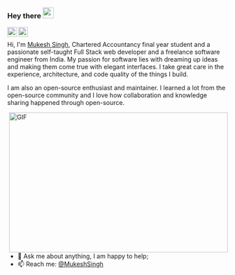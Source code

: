 ### Hey there <img src="https://media.giphy.com/media/hvRJCLFzcasrR4ia7z/giphy.gif" width="25px">
<a href="https://twitter.com/CA_MKSingh">
  <img align="left" alt="Mukesh Singh | Twitter" width="22px" src="https://raw.githubusercontent.com/peterthehan/peterthehan/master/assets/twitter.svg" />
</a>
<a href="https://www.linkedin.com/in/CA-MKSingh/">
  <img align="left" alt="Mukesh's LinkedIN" width="22px" src="https://raw.githubusercontent.com/peterthehan/peterthehan/master/assets/linkedin.svg" />
</a>

<br />

Hi, I'm [Mukesh Singh](https://www.MukeshSingh.in/), Chartered Accountancy final year student and a passionate self-taught Full Stack web developer and a freelance software engineer from India. My passion for software lies with dreaming up ideas and making them come true with elegant interfaces. I take great care in the experience, architecture, and code quality of the things I build.

I am also an open-source enthusiast and maintainer. I learned a lot from the open-source community and I love how collaboration and knowledge sharing happened through open-source.


  <img align="right" alt="GIF" src="https://github.com/MKSingh4u/MKSingh4u/blob/main/code.gif?raw=true" width="500" height="320" />
  
- 💬 Ask me about anything, I am happy to help;
- 📫 Reach me: [@MukeshSingh](https://twitter.com/CA_MKSingh)
